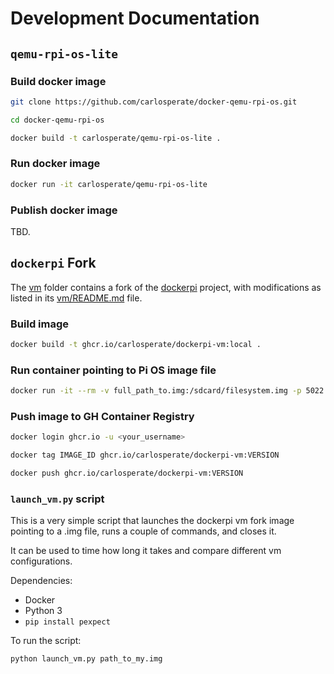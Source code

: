 # Development Documentation

## `qemu-rpi-os-lite`

### Build docker image

```bash
git clone https://github.com/carlosperate/docker-qemu-rpi-os.git
```
```bash
cd docker-qemu-rpi-os
```
```bash
docker build -t carlosperate/qemu-rpi-os-lite .
```

### Run docker image

```bash
docker run -it carlosperate/qemu-rpi-os-lite
```

### Publish docker image

TBD.


## `dockerpi` Fork

The [vm](vm) folder contains a fork of the
[dockerpi](https://github.com/lukechilds/dockerpi/) project, with modifications
as listed in its [vm/README.md](vm/README.md) file.

### Build image

```bash
docker build -t ghcr.io/carlosperate/dockerpi-vm:local .
```

### Run container pointing to Pi OS image file

```bash
docker run -it --rm -v full_path_to.img:/sdcard/filesystem.img -p 5022:5022 ghcr.io/carlosperate/dockerpi-vm:local
```

### Push image to GH Container Registry

```bash
docker login ghcr.io -u <your_username>
```
```bash
docker tag IMAGE_ID ghcr.io/carlosperate/dockerpi-vm:VERSION
```
```bash
docker push ghcr.io/carlosperate/dockerpi-vm:VERSION
```

### `launch_vm.py` script

This is a very simple script that launches the dockerpi vm fork image
pointing to a .img file, runs a couple of commands, and closes it.

It can be used to time how long it takes and compare different vm
configurations.

Dependencies:
- Docker
- Python 3
- `pip install pexpect`

To run the script:

```
python launch_vm.py path_to_my.img
```